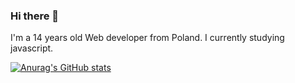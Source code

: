 ### Hi there 👋

I'm a 14 years old Web developer from Poland. I currently studying javascript.


[![Anurag's GitHub stats](https://github-readme-stats.vercel.app/api?username=Noiseaa)](https://github.com/Noiseaa/github-readme-stats)
